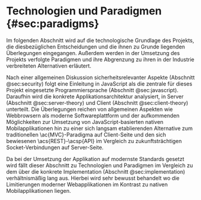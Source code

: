 # Technologien und Paradigmen {#sec:paradigms}
Im folgenden Abschnitt wird auf die technologische Grundlage des Projekts, die diesbezüglichen Entscheidungen und die ihnen zu Grunde liegenden Überlegungen eingegangen. Außerdem werden in der Umsetzung des Projekts verfolgte Paradigmen und ihre Abgrenzung zu ihren in der Industrie verbreiteten Alternativen erläutert.

Nach einer allgemeinen Diskussion sicherheitsrelevanter Aspekte (Abschnitt @sec:security) folgt eine Einleitung in JavaScript als die zentrale für dieses Projekt eingesetzte Programmiersprache (Abschnitt @sec:javascript). Daraufhin wird die konkrete Applikationsarchitektur analysiert, in Server (Abschnitt @sec:server-theory) und Client (Abschnitt @sec:client-theory) unterteilt. Die Überlegungen reichen von allgemeinen Aspekten wie Webbrowsern als moderne Softwareplattform und der aufkommenden Möglichkeiten zur Umsetzung von JavaScript-basierten nativen Mobilapplikationen hin zu einer sich langsam etablierenden Alternative zum traditionellen \ac{MVC}-Paradigma auf Client-Seite und den sich bewiesenen \acs{REST}-\acsp{API} im Vergleich zu zukunftsträchtigen Socket-Verbindungen auf Server-Seite.

Da bei der Umsetzung der Applikation auf modernste Standards gesetzt wird fällt dieser Abschnitt zu Technologien und Paradigmen im Vergleich zu dem über die konkrete Implementation (Abschnitt @sec:implementation) verhältnismäßig lang aus. Hierbei wird sehr bewusst behandelt wo die Limitierungen moderner Webapplikationen im Kontrast zu nativen Mobilapplikationen liegen.

